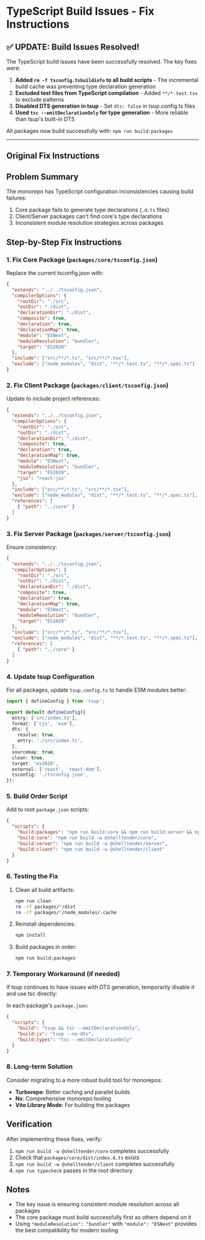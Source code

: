 # TypeScript Build Issues - Fix Instructions

## ✅ UPDATE: Build Issues Resolved!

The TypeScript build issues have been successfully resolved. The key fixes were:

1. **Added `rm -f tsconfig.tsbuildinfo` to all build scripts** - The incremental build cache was preventing type declaration generation
2. **Excluded test files from TypeScript compilation** - Added `**/*.test.tsx` to exclude patterns
3. **Disabled DTS generation in tsup** - Set `dts: false` in tsup.config.ts files
4. **Used `tsc --emitDeclarationOnly` for type generation** - More reliable than tsup's built-in DTS

All packages now build successfully with: `npm run build:packages`

---

## Original Fix Instructions

## Problem Summary
The monorepo has TypeScript configuration inconsistencies causing build failures:
1. Core package fails to generate type declarations (`.d.ts` files)
2. Client/Server packages can't find core's type declarations
3. Inconsistent module resolution strategies across packages

## Step-by-Step Fix Instructions

### 1. Fix Core Package (`packages/core/tsconfig.json`)

Replace the current tsconfig.json with:
```json
{
  "extends": "../../tsconfig.json",
  "compilerOptions": {
    "rootDir": "./src",
    "outDir": "./dist",
    "declarationDir": "./dist",
    "composite": true,
    "declaration": true,
    "declarationMap": true,
    "module": "ESNext",
    "moduleResolution": "bundler",
    "target": "ES2020"
  },
  "include": ["src/**/*.ts", "src/**/*.tsx"],
  "exclude": ["node_modules", "dist", "**/*.test.ts", "**/*.spec.ts"]
}
```

### 2. Fix Client Package (`packages/client/tsconfig.json`)

Update to include project references:
```json
{
  "extends": "../../tsconfig.json",
  "compilerOptions": {
    "rootDir": "./src",
    "outDir": "./dist",
    "declarationDir": "./dist",
    "composite": true,
    "declaration": true,
    "declarationMap": true,
    "module": "ESNext",
    "moduleResolution": "bundler",
    "target": "ES2020",
    "jsx": "react-jsx"
  },
  "include": ["src/**/*.ts", "src/**/*.tsx"],
  "exclude": ["node_modules", "dist", "**/*.test.ts", "**/*.spec.ts"],
  "references": [
    { "path": "../core" }
  ]
}
```

### 3. Fix Server Package (`packages/server/tsconfig.json`)

Ensure consistency:
```json
{
  "extends": "../../tsconfig.json",
  "compilerOptions": {
    "rootDir": "./src",
    "outDir": "./dist",
    "declarationDir": "./dist",
    "composite": true,
    "declaration": true,
    "declarationMap": true,
    "module": "ESNext",
    "moduleResolution": "bundler",
    "target": "ES2020"
  },
  "include": ["src/**/*.ts", "src/**/*.tsx"],
  "exclude": ["node_modules", "dist", "**/*.test.ts", "**/*.spec.ts"],
  "references": [
    { "path": "../core" }
  ]
}
```

### 4. Update tsup Configuration

For all packages, update `tsup.config.ts` to handle ESM modules better:

```typescript
import { defineConfig } from 'tsup';

export default defineConfig({
  entry: ['src/index.ts'],
  format: ['cjs', 'esm'],
  dts: {
    resolve: true,
    entry: './src/index.ts',
  },
  sourcemap: true,
  clean: true,
  target: 'es2020',
  external: ['react', 'react-dom'],
  tsconfig: './tsconfig.json',
});
```

### 5. Build Order Script

Add to root `package.json` scripts:
```json
{
  "scripts": {
    "build:packages": "npm run build:core && npm run build:server && npm run build:client",
    "build:core": "npm run build -w @shelltender/core",
    "build:server": "npm run build -w @shelltender/server", 
    "build:client": "npm run build -w @shelltender/client"
  }
}
```

### 6. Testing the Fix

1. Clean all build artifacts:
   ```bash
   npm run clean
   rm -rf packages/*/dist
   rm -rf packages/*/node_modules/.cache
   ```

2. Reinstall dependencies:
   ```bash
   npm install
   ```

3. Build packages in order:
   ```bash
   npm run build:packages
   ```

### 7. Temporary Workaround (if needed)

If tsup continues to have issues with DTS generation, temporarily disable it and use tsc directly:

In each package's `package.json`:
```json
{
  "scripts": {
    "build": "tsup && tsc --emitDeclarationOnly",
    "build:js": "tsup --no-dts",
    "build:types": "tsc --emitDeclarationOnly"
  }
}
```

### 8. Long-term Solution

Consider migrating to a more robust build tool for monorepos:
- **Turborepo**: Better caching and parallel builds
- **Nx**: Comprehensive monorepo tooling
- **Vite Library Mode**: For building the packages

## Verification

After implementing these fixes, verify:
1. `npm run build -w @shelltender/core` completes successfully
2. Check that `packages/core/dist/index.d.ts` exists
3. `npm run build -w @shelltender/client` completes successfully
4. `npm run typecheck` passes in the root directory

## Notes
- The key issue is ensuring consistent module resolution across all packages
- The core package must build successfully first as others depend on it
- Using `"moduleResolution": "bundler"` with `"module": "ESNext"` provides the best compatibility for modern tooling